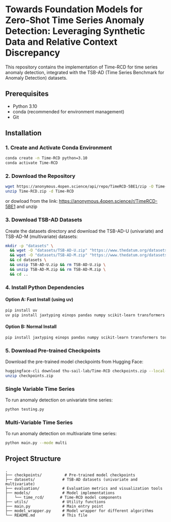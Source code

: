 # Towards Foundation Models for Zero-Shot Time Series Anomaly Detection: Leveraging Synthetic Data and Relative Context Discrepancy

This repository contains the implementation of Time-RCD for time series anomaly detection, integrated with the TSB-AD (Time Series Benchmark for Anomaly Detection) datasets.

## Prerequisites

- Python 3.10
- conda (recommended for environment management)
- Git

## Installation

### 1. Create and Activate Conda Environment

```bash
conda create -n Time-RCD python=3.10
conda activate Time-RCD
```

### 2. Download the Repository

```bash
wget https://anonymous.4open.science/api/repo/TimeRCD-5BE1/zip -O Time-RCD.zip
unzip Time-RCD.zip -d Time-RCD
```
or dowload from the link: https://anonymous.4open.science/r/TimeRCD-5BE1 and unzip

### 3. Download TSB-AD Datasets

Create the datasets directory and download the TSB-AD-U (univariate) and TSB-AD-M (multivariate) datasets:

```bash
mkdir -p "datasets" \
  && wget -O "datasets/TSB-AD-U.zip" "https://www.thedatum.org/datasets/TSB-AD-U.zip" \
  && wget -O "datasets/TSB-AD-M.zip" "https://www.thedatum.org/datasets/TSB-AD-M.zip" \
  && cd datasets \
  && unzip TSB-AD-U.zip && rm TSB-AD-U.zip \
  && unzip TSB-AD-M.zip && rm TSB-AD-M.zip \
  && cd ..
```

### 4. Install Python Dependencies

#### Option A: Fast Install (using uv)

```bash
pip install uv
uv pip install jaxtyping einops pandas numpy scikit-learn transformers torch torchvision statsmodels matplotlib seaborn -U "huggingface_hub[cli]"
```

#### Option B: Normal Install

```bash
pip install jaxtyping einops pandas numpy scikit-learn transformers torch torchvision statsmodels matplotlib seaborn -U "huggingface_hub[cli]"
```

### 5. Download Pre-trained Checkpoints

Download the pre-trained model checkpoints from Hugging Face:

```bash
huggingface-cli download thu-sail-lab/Time-RCD checkpoints.zip --local-dir ./
unzip checkpoints.zip
```

### Single Variable Time Series

To run anomaly detection on univariate time series:

```bash
python testing.py
```

### Multi-Variable Time Series

To run anomaly detection on multivariate time series:

```bash
python main.py --mode multi
```


## Project Structure

```
.
├── checkpoints/          # Pre-trained model checkpoints
├── datasets/            # TSB-AD datasets (univariate and multivariate)
├── evaluation/          # Evaluation metrics and visualization tools
├── models/              # Model implementations
│   └── time_rcd/       # Time-RCD model components
├── utils/               # Utility functions
├── main.py              # Main entry point
├── model_wrapper.py     # Model wrapper for different algorithms
└── README.md            # This file
```

